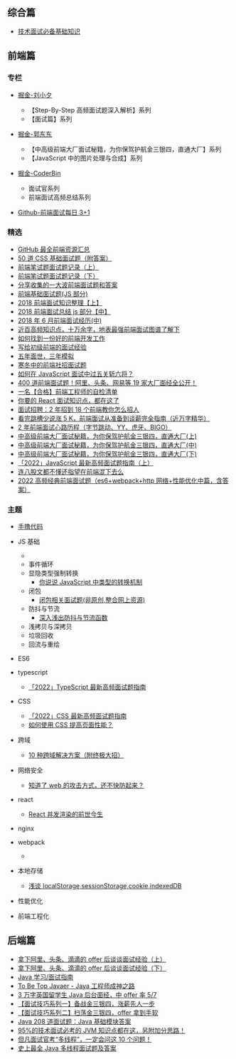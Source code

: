 ## 综合篇

- [技术面试必备基础知识](https://github.com/CyC2018/CS-Notes)

## 前端篇

### 专栏

- [掘金-刘小夕](https://juejin.im/user/5c6256596fb9a049bd42c770/posts)

  - 【Step-By-Step 高频面试题深入解析】系列
  - 【面试篇】系列

- [掘金-郭东东](https://juejin.im/user/57726622165abd005492ee87/posts)

  - 【中高级前端大厂面试秘籍，为你保驾护航金三银四，直通大厂】系列
  - 【JavaScript 中的图片处理与合成】系列

- [掘金-CoderBin](https://juejin.cn/user/1627704066072712/columns)

  - 面试官系列
  - 前端面试高频总结系列

- [Github-前端面试每日 3+1<fe-interview>](https://github.com/haizlin/fe-interview)

### 精选

- [GitHub 最全前端资源汇总](https://helloqingfeng.github.io/front-end-index/index.html)
- [50 道 CSS 基础面试题（附答案）](https://juejin.im/entry/5ad2d3bff265da237a4d75dd)
- [前端笔试题面试题记录（上）](https://juejin.im/post/5aad40e4f265da237f1e12ed)
- [前端笔试题面试题记录（下）](https://juejin.im/post/5ac984646fb9a028c8131e11)
- [分享收集的一大波前端面试题和答案](https://juejin.im/entry/5a9d0f05f265da239b40eb7c)
- [前端基础面试题(JS 部分)](https://juejin.im/entry/598c003c6fb9a03c367d054e)
- [2018 前端面试知识整理【上】](https://juejin.im/post/5b2a6d7be51d4558ae19d22c)
- [2018 前端面试总结 js 部分【中】](https://juejin.im/post/5b2f4eb9e51d4558cc35c289)
- [2018 年 6 月前端面试经历(中)](https://juejin.im/post/5b3b70ea6fb9a04fe91a5039)
- [近百高频知识点，十万余字，地表最强前端面试图谱了解下](https://yuchengkai.cn/docs/zh/frontend/)
- [如何找到一份好的前端开发工作](https://mp.weixin.qq.com/s/Cs3BZEBZEV79hP7qFujOWg)
- [写给初级前端的面试经验](https://mp.weixin.qq.com/s/UD0cuGhJnPzgHkwWlNTzQQ)
- [五年面世，三年模拟](https://juejin.im/post/5ca0425e51882567ce181037)
- [寒冬中的前端社招面试题](https://juejin.im/post/5c8f30606fb9a070ef60996d)
- [如何在 JavaScript 面试中过五关斩六将？](https://mp.weixin.qq.com/s/hon5mR--sXxaE-TbDOlEHw)
- [400 道前端面试题！阿里、头条、网易等 19 家大厂面经全公开！](https://mp.weixin.qq.com/s/iXg1Sadz2yQ-rWQfstVW7g)
- [一名【合格】前端工程师的自检清单](https://juejin.im/post/5cc1da82f265da036023b628)
- [你要的 React 面试知识点，都在这了](https://juejin.im/post/5cf0733de51d4510803ce34e)
- [面试招聘：2 年招到 18 个前端教你怎么招人](https://juejin.im/post/5d6f54e9f265da03f66ddf65)
- [看完跳槽少说涨 5 K，前端面试从准备到谈薪完全指南（近万字精华）](https://juejin.im/post/5dfef50751882512444027eb)
- [2 年前端面试心路历程（字节跳动、YY、虎牙、BIGO）](https://mp.weixin.qq.com/s/OkL39kD-Bb6p1h0q2OgSWQ)
- [中高级前端大厂面试秘籍，为你保驾护航金三银四，直通大厂(上)](https://juejin.cn/post/6844903776512393224)
- [中高级前端大厂面试秘籍，为你保驾护航金三银四，直通大厂(中)](https://juejin.cn/post/6844903801153945608)
- [中高级前端大厂面试秘籍，为你保驾护航金三银四，直通大厂(下)](https://juejin.cn/post/6844903830979608584)
- [「2022」JavaScript 最新高频面试题指南（上）](https://juejin.cn/post/7164928163774988302)
- [连八股文都不懂还指望在前端混下去么](https://juejin.cn/post/7016593221815910408#heading-0)
- [2022 高频经典前端面试题（es6+webpack+http 网络+性能优化中篇，含答案）](https://blog.csdn.net/weixin_45822171/article/details/127532258)

### 主题

- [手撸代码](./topic/code.md)

- JS 基础

  -
  - 事件循环
  - 显隐类型强制转换
    - [你说说 JavaScript 中类型的转换机制](https://juejin.cn/post/7156779680756924452)
  - 闭包
    - [闭包相关面试题(非原创,整合网上资源)](https://blog.csdn.net/weixin_56893328/article/details/124059319)
  - 防抖与节流
    - [深入浅出防抖与节流函数](https://juejin.cn/post/7155657224549826597)
  - 浅拷贝与深拷贝
  - 垃圾回收
  - 回流与重绘

- ES6

- typescript

  - [「2022」TypeScript 最新高频面试题指南](https://juejin.cn/post/7162011064819777567)

- CSS

  - [「2022」CSS 最新高频面试题指南](https://juejin.cn/post/7150840051453149197#heading-60)
  - [如何使用 CSS 提高页面性能？](https://juejin.cn/post/7150448371059130404)

- 跨域

  - [10 种跨域解决方案（附终极大招）](https://juejin.cn/post/6844904126246027278)

- 网络安全

  - [知道了 web 的攻击方式，还不快防起来？](https://juejin.cn/post/7152359275854200868)

- react

  - [React 并发渲染的前世今生](https://mp.weixin.qq.com/s/01sTK6w4BFUzoRc2NKCs1w)

- nginx

- webpack

  - []()

- 本地存储

  - [浅谈 localStorage,sessionStorage,cookie,indexedDB](https://juejin.cn/post/7158272097897152525)

- 性能优化

- 前端工程化

####

## 后端篇

- [拿下阿里、头条、滴滴的 offer 后谈谈面试经验（上）](https://mp.weixin.qq.com/s/UNNPuH9aMO0Pw4rY9rhX3Q)
- [拿下阿里、头条、滴滴的 offer 后谈谈面试经验（下）](https://mp.weixin.qq.com/s/KtB1mpiZQMRhYyYiz5Xcsw)
- [Java 学习/面试指南](https://github.com/Snailclimb/JavaGuide)
- [To Be Top Javaer - Java 工程师成神之路](https://github.com/hollischuang/toBeTopJavaer)
- [3 万字英国留学生 Java 后台面经，中 offer 率 5/7](https://www.nowcoder.com/discuss/149285)
- [【面试技巧系列一】备战金三银四，涨薪先人一步](<https://www.imooc.com/article/279293(含通用、Java、前端、数据结构和算法)>)
- [【面试技巧系列二】扫荡金三银四，offer 拿到手软](<https://www.imooc.com/article/281607(含Python、PHP、安卓、iOS)>)
- [Java 208 道面试题：Java 基础模块答案](https://www.imooc.com/article/281496)
- [95%的技术面试必考的 JVM 知识点都在这，另附加分思路！](https://mp.weixin.qq.com/s/4CE3VS7NZAUf8nBWF8T14w)
- [但凡面试官考“多线程”，一定会问这 10 个问题！](https://mp.weixin.qq.com/s/9MbZG1qPm54hPpj4n1RwEw)
- [史上最全 Java 多线程面试题及答案](https://mp.weixin.qq.com/s/0CI9od4DIxRrmOGFJw0SuQ)
